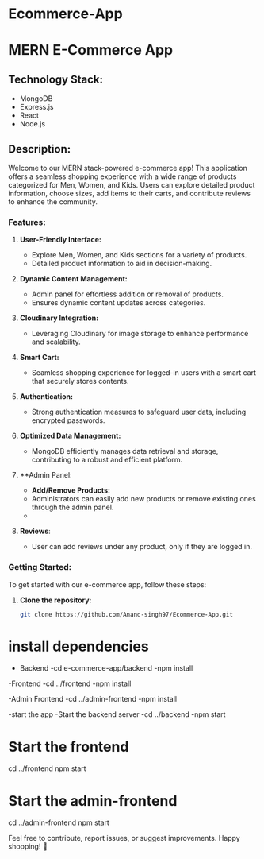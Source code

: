 # Ecommerce-App
# MERN E-Commerce App

## Technology Stack:
- MongoDB
- Express.js
- React
- Node.js

## Description:

Welcome to our MERN stack-powered e-commerce app! This application offers a seamless shopping experience with a wide range of products categorized for Men, Women, and Kids. Users can explore detailed product information, choose sizes, add items to their carts, and contribute reviews to enhance the community.

### Features:

1. **User-Friendly Interface:**
   - Explore Men, Women, and Kids sections for a variety of products.
   - Detailed product information to aid in decision-making.

2. **Dynamic Content Management:**
   - Admin panel for effortless addition or removal of products.
   - Ensures dynamic content updates across categories.

3. **Cloudinary Integration:**
   - Leveraging Cloudinary for image storage to enhance performance and scalability.

4. **Smart Cart:**
   - Seamless shopping experience for logged-in users with a smart cart that securely stores contents.

5. **Authentication:**
   - Strong authentication measures to safeguard user data, including encrypted passwords.

6. **Optimized Data Management:**
   - MongoDB efficiently manages data retrieval and storage, contributing to a robust and efficient platform.

7. **Admin Panel:
   - **Add/Remove Products:**
    - Administrators can easily add new products or remove existing ones through the admin panel.
    - 
8. **Reviews**:
   - User can add reviews under any product, only if they are logged in.

### Getting Started:

To get started with our e-commerce app, follow these steps:

1. **Clone the repository:**

   ```bash
   git clone https://github.com/Anand-singh97/Ecommerce-App.git
   
# install dependencies
- Backend
  -cd e-commerce-app/backend
  -npm install

 -Frontend
  -cd ../frontend 
  -npm install

 -Admin Frontend
  -cd ../admin-frontend
  -npm install

 -start the app
  -Start the backend server
  -cd ../backend
 -npm start

# Start the frontend
cd ../frontend
npm start

# Start the admin-frontend
cd ../admin-frontend
npm start

Feel free to contribute, report issues, or suggest improvements. Happy shopping! 🛒
